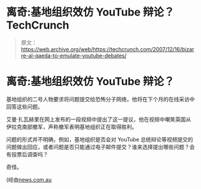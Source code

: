# 离奇:基地组织效仿 YouTube 辩论？TechCrunch

> 原文：<https://web.archive.org/web/https://techcrunch.com/2007/12/16/bizarre-al-qaeda-to-emulate-youtube-debates/>

# 离奇:基地组织效仿 YouTube 辩论？

基地组织的二号人物要求将问题提交给恐怖分子网络，他将在下个月的在线采访中回答这些问题。

艾曼·扎瓦赫里在网上发布的一段视频中提出了这一提议，他在视频中嘲笑英国从伊拉克南部撤军，声称撤军表明基地组织正在取得胜利。

问题的形式并不明确，例如，基地组织是否会对 YouTube 总统辩论等视频提交的问题做出回应，或者问题是否只能通过电子邮件提交？谁来选择提出哪些问题？会有投票后调查吗？

奇怪。

(经由[news.com.au](https://web.archive.org/web/20221208232331/http://www.news.com.au/story/0,23599,22935702-2,00.html)